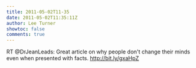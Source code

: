 ```yaml
---
title: 2011-05-02T11-35
date: 2011-05-02T11:35:11Z
author: Lee Turner
showtoc: false
comments: true
---
```


RT @DrJeanLeads: Great article on why people don't change their minds even when presented with facts. http://bit.ly/gxaHpZ


